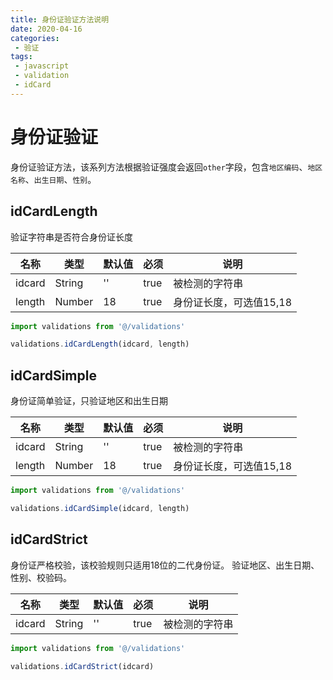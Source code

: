 ```yaml
---
title: 身份证验证方法说明
date: 2020-04-16
categories:
 - 验证
tags:
 - javascript
 - validation
 - idCard
---
```

# 身份证验证
身份证验证方法，该系列方法根据验证强度会返回`other`字段，包含`地区编码`、`地区名称`、`出生日期`、`性别`。

## idCardLength
验证字符串是否符合身份证长度

名称|类型|默认值|必须|说明
---|---|---|---|---
idcard|String|''|true|被检测的字符串
length|Number|18|true|身份证长度，可选值15,18

```javascript
import validations from '@/validations'

validations.idCardLength(idcard, length)
```

## idCardSimple
身份证简单验证，只验证地区和出生日期

名称|类型|默认值|必须|说明
---|---|---|---|---
idcard|String|''|true|被检测的字符串
length|Number|18|true|身份证长度，可选值15,18

```javascript
import validations from '@/validations'

validations.idCardSimple(idcard, length)
```

## idCardStrict
身份证严格校验，该校验规则只适用18位的二代身份证。
验证地区、出生日期、性别、校验码。

名称|类型|默认值|必须|说明
---|---|---|---|---
idcard|String|''|true|被检测的字符串

```javascript
import validations from '@/validations'

validations.idCardStrict(idcard)
```